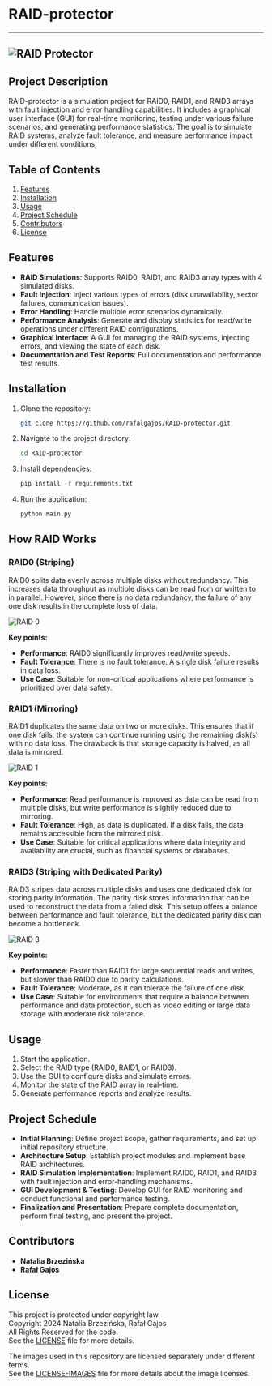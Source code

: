 # RAID-protector

---

![RAID Protector](images/datacenter.png)
---

## Project Description
RAID-protector is a simulation project for RAID0, RAID1, and RAID3 arrays with fault injection and error handling capabilities. It includes a graphical user interface (GUI) for real-time monitoring, testing under various failure scenarios, and generating performance statistics. The goal is to simulate RAID systems, analyze fault tolerance, and measure performance impact under different conditions.

## Table of Contents
1. [Features](#features)
2. [Installation](#installation)
3. [Usage](#usage)
4. [Project Schedule](#project-schedule)
5. [Contributors](#contributors)
6. [License](#license)

## Features <a name="features"></a>
- **RAID Simulations**: Supports RAID0, RAID1, and RAID3 array types with 4 simulated disks.
- **Fault Injection**: Inject various types of errors (disk unavailability, sector failures, communication issues).
- **Error Handling**: Handle multiple error scenarios dynamically.
- **Performance Analysis**: Generate and display statistics for read/write operations under different RAID configurations.
- **Graphical Interface**: A GUI for managing the RAID systems, injecting errors, and viewing the state of each disk.
- **Documentation and Test Reports**: Full documentation and performance test results.

## Installation <a name="installation"></a>
1. Clone the repository:  
   ```bash
   git clone https://github.com/rafalgajos/RAID-protector.git
   ```
2. Navigate to the project directory:  
   ```bash
   cd RAID-protector
   ```
3. Install dependencies:  
   ```bash
   pip install -r requirements.txt
   ```
4. Run the application:  
   ```bash
   python main.py
   ```

## How RAID Works <a name="how-raid-works"></a>

### RAID0 (Striping)
RAID0 splits data evenly across multiple disks without redundancy. This increases data throughput as multiple disks can be read from or written to in parallel. However, since there is no data redundancy, the failure of any one disk results in the complete loss of data.

![RAID 0](./images/RAID_0.svg)

**Key points:**
- **Performance**: RAID0 significantly improves read/write speeds.
- **Fault Tolerance**: There is no fault tolerance. A single disk failure results in data loss.
- **Use Case**: Suitable for non-critical applications where performance is prioritized over data safety.

### RAID1 (Mirroring)
RAID1 duplicates the same data on two or more disks. This ensures that if one disk fails, the system can continue running using the remaining disk(s) with no data loss. The drawback is that storage capacity is halved, as all data is mirrored.

![RAID 1](./images/RAID_1.svg)

**Key points:**
- **Performance**: Read performance is improved as data can be read from multiple disks, but write performance is slightly reduced due to mirroring.
- **Fault Tolerance**: High, as data is duplicated. If a disk fails, the data remains accessible from the mirrored disk.
- **Use Case**: Suitable for critical applications where data integrity and availability are crucial, such as financial systems or databases.

### RAID3 (Striping with Dedicated Parity)
RAID3 stripes data across multiple disks and uses one dedicated disk for storing parity information. The parity disk stores information that can be used to reconstruct the data from a failed disk. This setup offers a balance between performance and fault tolerance, but the dedicated parity disk can become a bottleneck.

![RAID 3](./images/RAID_3.svg)

**Key points:**
- **Performance**: Faster than RAID1 for large sequential reads and writes, but slower than RAID0 due to parity calculations.
- **Fault Tolerance**: Moderate, as it can tolerate the failure of one disk.
- **Use Case**: Suitable for environments that require a balance between performance and data protection, such as video editing or large data storage with moderate risk tolerance.


## Usage <a name="usage"></a>
1. Start the application.
2. Select the RAID type (RAID0, RAID1, or RAID3).
3. Use the GUI to configure disks and simulate errors.
4. Monitor the state of the RAID array in real-time.
5. Generate performance reports and analyze results.

## Project Schedule <a name="project-schedule"></a>
- **Initial Planning**: Define project scope, gather requirements, and set up initial repository structure.
- **Architecture Setup**: Establish project modules and implement base RAID architectures.
- **RAID Simulation Implementation**: Implement RAID0, RAID1, and RAID3 with fault injection and error-handling mechanisms.
- **GUI Development & Testing**: Develop GUI for RAID monitoring and conduct functional and performance testing.
- **Finalization and Presentation**: Prepare complete documentation, perform final testing, and present the project.

## Contributors <a name="contributors"></a>
- **Natalia Brzezińska**
- **Rafał Gajos**

## License <a name="license"></a>
This project is protected under copyright law.  
Copyright 2024 Natalia Brzezińska, Rafał Gajos  
All Rights Reserved for the code.  
See the [LICENSE](LICENSE) file for more details.

The images used in this repository are licensed separately under different terms.  
See the [LICENSE-IMAGES](LICENSE-IMAGES.md) file for more details about the image licenses.

